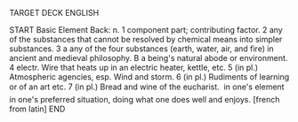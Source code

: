 TARGET DECK
ENGLISH

START
Basic
Element
Back: n. 1 component part; contributing factor. 2 any of the substances that cannot be resolved by chemical means into simpler substances. 3 a any of the four substances (earth, water, air, and fire) in ancient and medieval philosophy. B a being's natural abode or environment. 4 electr. Wire that heats up in an electric heater, kettle, etc. 5 (in pl.) Atmospheric agencies, esp. Wind and storm. 6 (in pl.) Rudiments of learning or of an art etc. 7 (in pl.) Bread and wine of the eucharist.  in one's element in one's preferred situation, doing what one does well and enjoys. [french from latin]
END
